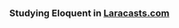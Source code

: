 ### Studying Eloquent in [Laracasts.com](https://laracasts.com/series/laravel-6-from-scratch/episodes/29?autoplay=true)

